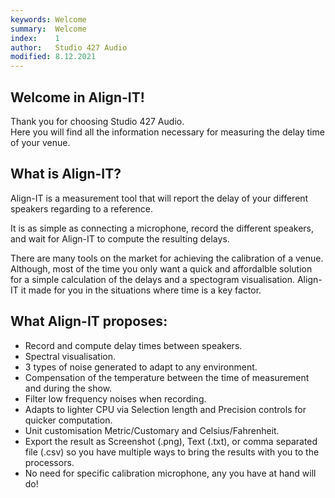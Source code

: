 ```yaml
---
keywords: Welcome
summary:  Welcome
index:    1
author:   Studio 427 Audio
modified: 8.12.2021
---
```


## Welcome in Align-IT!

Thank you for choosing Studio 427 Audio.  
Here you will find all the information necessary for measuring the delay time of your venue.


## What is Align-IT?

Align-IT is a measurement tool that will report the delay of your different speakers regarding to a reference.

It is as simple as connecting a microphone, record the different speakers, and wait for Align-IT to compute the resulting delays.

There are many tools on the market for achieving the calibration of a venue. Although, most of the time you only want a quick and affordalble solution for a simple calculation of the delays and a spectogram visualisation. Align-IT it made for you in the situations where time is a key factor.

## What Align-IT proposes:

- Record and compute delay times between speakers.
- Spectral visualisation.
- 3 types of noise generated to adapt to any environment.
- Compensation of the temperature between the time of measurement and during the show.
- Filter low frequency noises when recording.
- Adapts to lighter CPU via Selection length and Precision controls for quicker computation.
- Unit customisation Metric/Customary and Celsius/Fahrenheit.
- Export the result as Screenshot (.png), Text (.txt), or comma separated file (.csv) so you have multiple ways to bring the results with you to the processors.
- No need for specific calibration microphone, any you have at hand will do!






